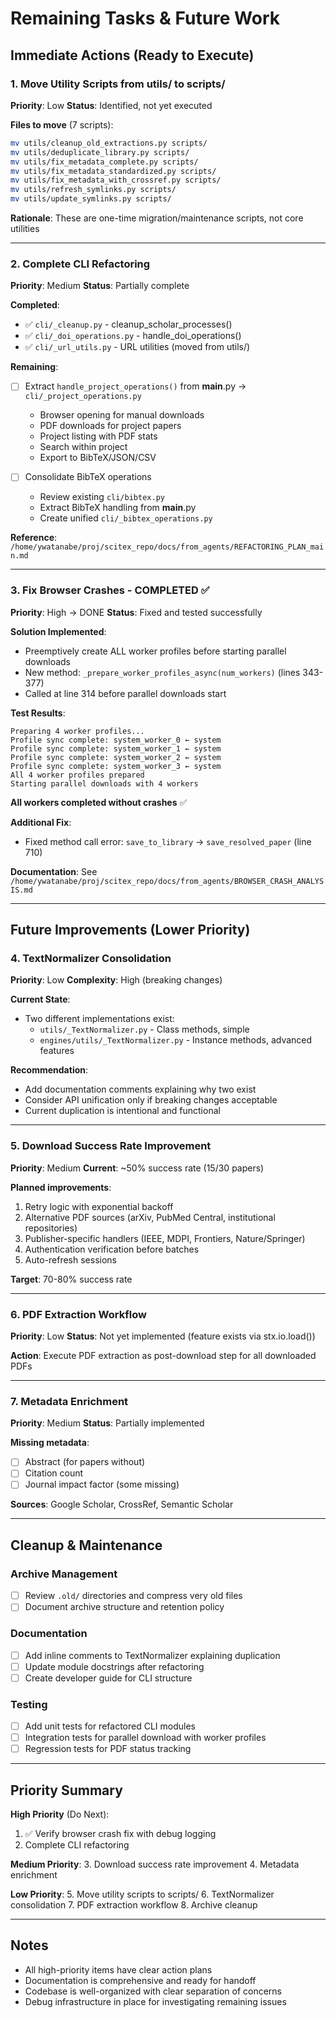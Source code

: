 # Remaining Tasks & Future Work

## Immediate Actions (Ready to Execute)

### 1. Move Utility Scripts from utils/ to scripts/
**Priority**: Low
**Status**: Identified, not yet executed

**Files to move** (7 scripts):
```bash
mv utils/cleanup_old_extractions.py scripts/
mv utils/deduplicate_library.py scripts/
mv utils/fix_metadata_complete.py scripts/
mv utils/fix_metadata_standardized.py scripts/
mv utils/fix_metadata_with_crossref.py scripts/
mv utils/refresh_symlinks.py scripts/
mv utils/update_symlinks.py scripts/
```

**Rationale**: These are one-time migration/maintenance scripts, not core utilities

---

### 2. Complete CLI Refactoring
**Priority**: Medium
**Status**: Partially complete

**Completed**:
- ✅ `cli/_cleanup.py` - cleanup_scholar_processes()
- ✅ `cli/_doi_operations.py` - handle_doi_operations()
- ✅ `cli/_url_utils.py` - URL utilities (moved from utils/)

**Remaining**:
- [ ] Extract `handle_project_operations()` from __main__.py → `cli/_project_operations.py`
  - Browser opening for manual downloads
  - PDF downloads for project papers
  - Project listing with PDF stats
  - Search within project
  - Export to BibTeX/JSON/CSV

- [ ] Consolidate BibTeX operations
  - Review existing `cli/bibtex.py`
  - Extract BibTeX handling from __main__.py
  - Create unified `cli/_bibtex_operations.py`

**Reference**: `/home/ywatanabe/proj/scitex_repo/docs/from_agents/REFACTORING_PLAN_main.md`

---

### 3. Fix Browser Crashes - COMPLETED ✅
**Priority**: High → DONE
**Status**: Fixed and tested successfully

**Solution Implemented**:
- Preemptively create ALL worker profiles before starting parallel downloads
- New method: `_prepare_worker_profiles_async(num_workers)` (lines 343-377)
- Called at line 314 before parallel downloads start

**Test Results**:
```
Preparing 4 worker profiles...
Profile sync complete: system_worker_0 ← system
Profile sync complete: system_worker_1 ← system
Profile sync complete: system_worker_2 ← system
Profile sync complete: system_worker_3 ← system
All 4 worker profiles prepared
Starting parallel downloads with 4 workers
```

**All workers completed without crashes** ✅

**Additional Fix**:
- Fixed method call error: `save_to_library` → `save_resolved_paper` (line 710)

**Documentation**: See `/home/ywatanabe/proj/scitex_repo/docs/from_agents/BROWSER_CRASH_ANALYSIS.md`

---

## Future Improvements (Lower Priority)

### 4. TextNormalizer Consolidation
**Priority**: Low
**Complexity**: High (breaking changes)

**Current State**:
- Two different implementations exist:
  - `utils/_TextNormalizer.py` - Class methods, simple
  - `engines/utils/_TextNormalizer.py` - Instance methods, advanced features

**Recommendation**:
- Add documentation comments explaining why two exist
- Consider API unification only if breaking changes acceptable
- Current duplication is intentional and functional

---

### 5. Download Success Rate Improvement
**Priority**: Medium
**Current**: ~50% success rate (15/30 papers)

**Planned improvements**:
1. Retry logic with exponential backoff
2. Alternative PDF sources (arXiv, PubMed Central, institutional repositories)
3. Publisher-specific handlers (IEEE, MDPI, Frontiers, Nature/Springer)
4. Authentication verification before batches
5. Auto-refresh sessions

**Target**: 70-80% success rate

---

### 6. PDF Extraction Workflow
**Priority**: Low
**Status**: Not yet implemented (feature exists via stx.io.load())

**Action**: Execute PDF extraction as post-download step for all downloaded PDFs

---

### 7. Metadata Enrichment
**Priority**: Medium
**Status**: Partially implemented

**Missing metadata**:
- [ ] Abstract (for papers without)
- [ ] Citation count
- [ ] Journal impact factor (some missing)

**Sources**: Google Scholar, CrossRef, Semantic Scholar

---

## Cleanup & Maintenance

### Archive Management
- [ ] Review `.old/` directories and compress very old files
- [ ] Document archive structure and retention policy

### Documentation
- [ ] Add inline comments to TextNormalizer explaining duplication
- [ ] Update module docstrings after refactoring
- [ ] Create developer guide for CLI structure

### Testing
- [ ] Add unit tests for refactored CLI modules
- [ ] Integration tests for parallel download with worker profiles
- [ ] Regression tests for PDF status tracking

---

## Priority Summary

**High Priority** (Do Next):
1. ✅ Verify browser crash fix with debug logging
2. Complete CLI refactoring

**Medium Priority**:
3. Download success rate improvement
4. Metadata enrichment

**Low Priority**:
5. Move utility scripts to scripts/
6. TextNormalizer consolidation
7. PDF extraction workflow
8. Archive cleanup

---

## Notes

- All high-priority items have clear action plans
- Documentation is comprehensive and ready for handoff
- Codebase is well-organized with clear separation of concerns
- Debug infrastructure in place for investigating remaining issues
